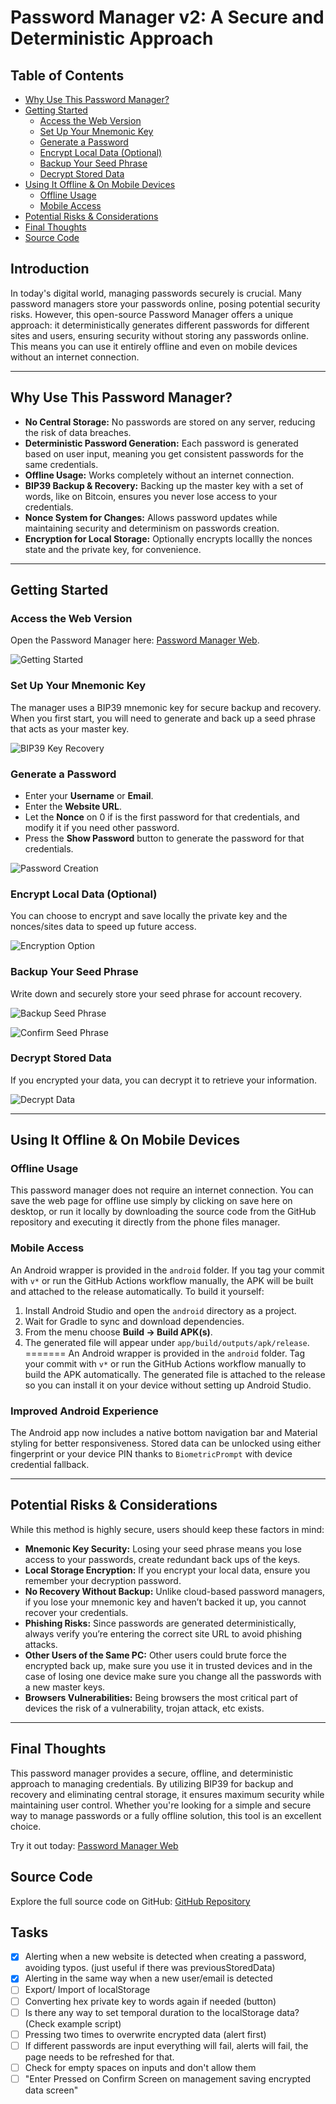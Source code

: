 # Password Manager v2: A Secure and Deterministic Approach

## Table of Contents
- [Why Use This Password Manager?](#why-use-this-password-manager)
- [Getting Started](#getting-started)
  - [Access the Web Version](#access-the-web-version)
  - [Set Up Your Mnemonic Key](#set-up-your-mnemonic-key)
  - [Generate a Password](#generate-a-password)
  - [Encrypt Local Data (Optional)](#encrypt-local-data-optional)
  - [Backup Your Seed Phrase](#backup-your-seed-phrase)
  - [Decrypt Stored Data](#decrypt-stored-data)
- [Using It Offline & On Mobile Devices](#using-it-offline--on-mobile-devices)
  - [Offline Usage](#offline-usage)
  - [Mobile Access](#mobile-access)
- [Potential Risks & Considerations](#potential-risks--considerations)
- [Final Thoughts](#final-thoughts)
- [Source Code](#source-code)

## **Introduction**

In today's digital world, managing passwords securely is crucial. Many password managers store your passwords online, posing potential security risks. However, this open-source Password Manager offers a unique approach: it deterministically generates different passwords for different sites and users, ensuring security without storing any passwords online. This means you can use it entirely offline and even on mobile devices without an internet connection.

---

## **Why Use This Password Manager?**

- **No Central Storage:** No passwords are stored on any server, reducing the risk of data breaches.
- **Deterministic Password Generation:** Each password is generated based on user input, meaning you get consistent passwords for the same credentials.
- **Offline Usage:** Works completely without an internet connection.
- **BIP39 Backup & Recovery:** Backing up the master key with a set of words, like on Bitcoin, ensures you never lose access to your credentials.
- **Nonce System for Changes:** Allows password updates while maintaining security and determinism on passwords creation.
- **Encryption for Local Storage:** Optionally encrypts locallly the nonces state and the private key, for convenience.

---

## **Getting Started**

### **Access the Web Version**  
Open the Password Manager here: [Password Manager Web](https://fabricio333.github.io/PasswordManagerWeb/).
   
![Getting Started](https://m.primal.net/OzRc.png)
   
### **Set Up Your Mnemonic Key**  
The manager uses a BIP39 mnemonic key for secure backup and recovery. When you first start, you will need to generate and back up a seed phrase that acts as your master key.
   
![BIP39 Key Recovery](https://m.primal.net/OzRe.png)
   
### **Generate a Password**  
- Enter your **Username** or **Email**.
- Enter the **Website URL**.
- Let the **Nonce** on 0 if is the first password for that credentials, and modify it if you need other password.
- Press the **Show Password** button to generate the password for that credentials.
 
![Password Creation](https://m.primal.net/OzRg.png)
   
### **Encrypt Local Data (Optional)**  
You can choose to encrypt and save locally the private key and the nonces/sites data to speed up future access.
   
![Encryption Option](https://m.primal.net/OzRm.png)
   
### **Backup Your Seed Phrase**  
Write down and securely store your seed phrase for account recovery.
   
![Backup Seed Phrase](https://m.primal.net/OzRn.png)  

![Confirm Seed Phrase](https://m.primal.net/OzRo.png)
   
### **Decrypt Stored Data**  
If you encrypted your data, you can decrypt it to retrieve your information.
   
![Decrypt Data](https://m.primal.net/OzRp.png)

---

## **Using It Offline & On Mobile Devices**

### **Offline Usage**
This password manager does not require an internet connection. You can save the web page for offline use simply by clicking on save here on desktop, or run it locally by downloading the source code from the GitHub repository and executing it directly from the phone files manager.

### **Mobile Access**

An Android wrapper is provided in the `android` folder. If you tag your commit
with `v*` or run the GitHub Actions workflow manually, the APK will be built and
attached to the release automatically.  To build it yourself:

1. Install Android Studio and open the `android` directory as a project.
2. Wait for Gradle to sync and download dependencies.
3. From the menu choose **Build → Build APK(s)**.
4. The generated file will appear under `app/build/outputs/apk/release`.
=======
An Android wrapper is provided in the `android` folder. Tag your commit with `v*`
or run the GitHub Actions workflow manually to build the APK automatically. The
generated file is attached to the release so you can install it on your device
without setting up Android Studio.

### **Improved Android Experience**
The Android app now includes a native bottom navigation bar and Material styling for better responsiveness. Stored data can be unlocked using either fingerprint or your device PIN thanks to `BiometricPrompt` with device credential fallback.

---

## **Potential Risks & Considerations**

While this method is highly secure, users should keep these factors in mind:

- **Mnemonic Key Security:** Losing your seed phrase means you lose access to your passwords, create redundant back ups of the keys.
- **Local Storage Encryption:** If you encrypt your local data, ensure you remember your decryption password.
- **No Recovery Without Backup:** Unlike cloud-based password managers, if you lose your mnemonic key and haven’t backed it up, you cannot recover your credentials.
- **Phishing Risks:** Since passwords are generated deterministically, always verify you’re entering the correct site URL to avoid phishing attacks.
- **Other Users of the Same PC:** Other users could brute force the encrypted back up, make sure you use it in trusted devices and in the case of losing one device make sure you change all the passwords with a new master keys.
- **Browsers Vulnerabilities:** Being browsers the most critical part of devices the risk of a vulnerability, trojan attack, etc exists.
---

## **Final Thoughts**

This password manager provides a secure, offline, and deterministic approach to managing credentials. By utilizing BIP39 for backup and recovery and eliminating central storage, it ensures maximum security while maintaining user control. Whether you're looking for a simple and secure way to manage passwords or a fully offline solution, this tool is an excellent choice.

Try it out today: [Password Manager Web](https://fabricio333.github.io/PasswordManagerWeb/)

## **Source Code**
Explore the full source code on GitHub: [GitHub Repository](https://github.com/fabricio333/PasswordManagerWeb)



## Tasks 
- [x] Alerting when a new website is detected when creating a password, avoiding typos. (just useful if there was previousStoredData)
- [x] Alerting in the same way when a new user/email is detected
- [ ] Export/ Import of localStorage
- [ ] Converting hex private key to words again if needed (button)
- [ ] Is there any way to set temporal duration to the localStorage data? (Check example script)
- [ ] Pressing two times to overwrite encrypted data (alert first)
- [ ] If different passwords are input everything will fail, alerts will fail, the page needs to be refreshed for that.
- [ ] Check for empty spaces on inputs and don't allow them
- [ ] "Enter Pressed on Confirm Screen on management saving encrypted data screen"
